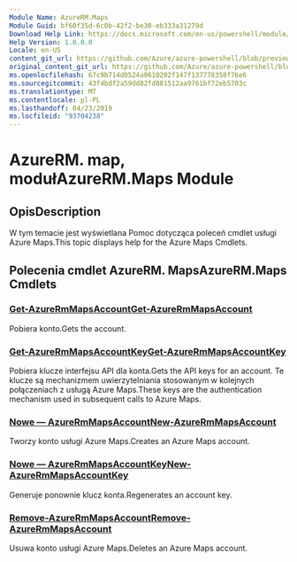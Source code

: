 ```yaml
---
Module Name: AzureRM.Maps
Module Guid: bf60f35d-6c0b-42f2-be30-eb333a31279d
Download Help Link: https://docs.microsoft.com/en-us/powershell/module/azurerm.maps
Help Version: 1.0.0.0
Locale: en-US
content_git_url: https://github.com/Azure/azure-powershell/blob/preview/src/ResourceManager/Maps/Commands.Maps/help/AzureRM.Maps.md
original_content_git_url: https://github.com/Azure/azure-powershell/blob/preview/src/ResourceManager/Maps/Commands.Maps/help/AzureRM.Maps.md
ms.openlocfilehash: 67c9b714d0524a0610202f147f137778358f76e6
ms.sourcegitcommit: 43f4bdf2a59dd82fd881512aa9761bf72eb5703c
ms.translationtype: MT
ms.contentlocale: pl-PL
ms.lasthandoff: 04/23/2019
ms.locfileid: "93704238"
---
```

# <span data-ttu-id="bdc64-101">AzureRM. map, moduł</span><span class="sxs-lookup"><span data-stu-id="bdc64-101">AzureRM.Maps Module</span></span>
## <span data-ttu-id="bdc64-102">Opis</span><span class="sxs-lookup"><span data-stu-id="bdc64-102">Description</span></span>
<span data-ttu-id="bdc64-103">W tym temacie jest wyświetlana Pomoc dotycząca poleceń cmdlet usługi Azure Maps.</span><span class="sxs-lookup"><span data-stu-id="bdc64-103">This topic displays help for the Azure Maps Cmdlets.</span></span>

## <span data-ttu-id="bdc64-104">Polecenia cmdlet AzureRM. Maps</span><span class="sxs-lookup"><span data-stu-id="bdc64-104">AzureRM.Maps Cmdlets</span></span>
### [<span data-ttu-id="bdc64-105">Get-AzureRmMapsAccount</span><span class="sxs-lookup"><span data-stu-id="bdc64-105">Get-AzureRmMapsAccount</span></span>](Get-AzureRmMapsAccount.md)
<span data-ttu-id="bdc64-106">Pobiera konto.</span><span class="sxs-lookup"><span data-stu-id="bdc64-106">Gets the account.</span></span>

### [<span data-ttu-id="bdc64-107">Get-AzureRmMapsAccountKey</span><span class="sxs-lookup"><span data-stu-id="bdc64-107">Get-AzureRmMapsAccountKey</span></span>](Get-AzureRmMapsAccountKey.md)
<span data-ttu-id="bdc64-108">Pobiera klucze interfejsu API dla konta.</span><span class="sxs-lookup"><span data-stu-id="bdc64-108">Gets the API keys for an account.</span></span>
<span data-ttu-id="bdc64-109">Te klucze są mechanizmem uwierzytelniania stosowanym w kolejnych połączeniach z usługą Azure Maps.</span><span class="sxs-lookup"><span data-stu-id="bdc64-109">These keys are the authentication mechanism used in subsequent calls to Azure Maps.</span></span>

### [<span data-ttu-id="bdc64-110">Nowe — AzureRmMapsAccount</span><span class="sxs-lookup"><span data-stu-id="bdc64-110">New-AzureRmMapsAccount</span></span>](New-AzureRmMapsAccount.md)
<span data-ttu-id="bdc64-111">Tworzy konto usługi Azure Maps.</span><span class="sxs-lookup"><span data-stu-id="bdc64-111">Creates an Azure Maps account.</span></span>

### [<span data-ttu-id="bdc64-112">Nowe — AzureRmMapsAccountKey</span><span class="sxs-lookup"><span data-stu-id="bdc64-112">New-AzureRmMapsAccountKey</span></span>](New-AzureRmMapsAccountKey.md)
<span data-ttu-id="bdc64-113">Generuje ponownie klucz konta.</span><span class="sxs-lookup"><span data-stu-id="bdc64-113">Regenerates an account key.</span></span>

### [<span data-ttu-id="bdc64-114">Remove-AzureRmMapsAccount</span><span class="sxs-lookup"><span data-stu-id="bdc64-114">Remove-AzureRmMapsAccount</span></span>](Remove-AzureRmMapsAccount.md)
<span data-ttu-id="bdc64-115">Usuwa konto usługi Azure Maps.</span><span class="sxs-lookup"><span data-stu-id="bdc64-115">Deletes an Azure Maps account.</span></span>

